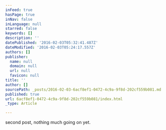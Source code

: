 ```yaml
---
inFeed: true
hasPage: true
inNav: false
inLanguage: null
starred: false
keywords: []
description: ''
datePublished: '2016-02-03T05:32:41.487Z'
dateModified: '2016-02-03T05:24:17.557Z'
authors: []
publisher:
  name: null
  domain: null
  url: null
  favicon: null
title: ''
author: []
sourcePath: _posts/2016-02-03-6acf8ef1-0472-4c9a-9f8d-202cf559b081.md
published: true
url: 6acf8ef1-0472-4c9a-9f8d-202cf559b081/index.html
_type: Article

---
```

second post, nothing much going on yet.